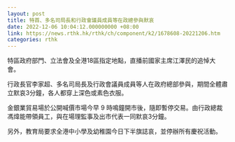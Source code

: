```yaml
---
layout: post
title: 特首、多名司局長和行政會議員成員等在政總參與默哀
date: 2022-12-06 10:04:12.000000000 +08:00
link: https://news.rthk.hk/rthk/ch/component/k2/1678608-20221206.htm
categories: rthk
---
```


特區政府部門、立法會及全港18區指定地點，直播前國家主席江澤民的追悼大會。

行政長官李家超、多名司局長及行政會議員成員等人在政府總部參與，期間全體肅立默哀3分鐘，各人都穿上深色或素色衣服。

金銀業貿易場於公開喊價市場今早 9 時鳴鐘開市後，隨即暫停交易。由行政總裁馮煒能帶領員工，與在場理監事及出市代表一同默哀3分鐘。

另外，教育局要求全港中小學及幼稚園今日下半旗誌哀，並停辦所有慶祝活動。
